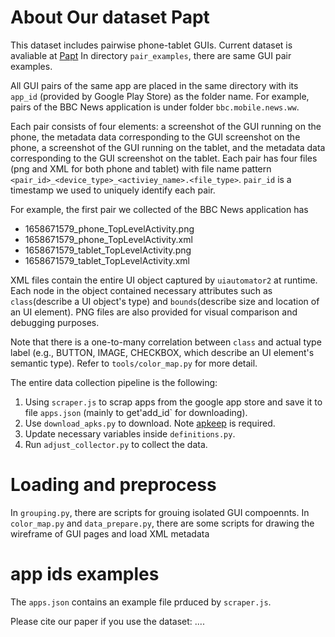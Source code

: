 # About Our dataset Papt

This dataset includes pairwise phone-tablet GUIs.
Current dataset is avaliable at [Papt](https://drive.google.com/drive/folders/1a7IuofYFwntbjFkIjWDE05qvMFJGXtyF?usp=sharing)
In directory `pair_examples`, there are same GUI pair examples.

All GUI pairs of the same app are placed in the same directory with its `app_id` (provided by Google Play Store) as the folder name.
For example, pairs of the BBC News application is under folder `bbc.mobile.news.ww`.

Each pair consists of four elements: a screenshot of the GUI running on the phone, the metadata data corresponding to the GUI screenshot on the phone, a screenshot of the GUI running on the tablet, and the metadata data corresponding to the GUI screenshot on the tablet.
Each pair has four files (png and XML for both phone and tablet) with file name pattern `<pair_id>_<device_type>_<activiey_name>.<file_type>`. `pair_id` is a timestamp we used to
uniquely identify each pair.

For example, the first pair we collected of the BBC News application has
  * 1658671579_phone_TopLevelActivity.png
  * 1658671579_phone_TopLevelActivity.xml
  * 1658671579_tablet_TopLevelActivity.png
  * 1658671579_tablet_TopLevelActivity.xml

XML files contain the entire UI object captured by `uiautomator2` at runtime. Each node in the object contained necessary attributes such as `class`(describe a UI object's type) and `bounds`(describe size and location of an UI element). PNG files are also provided for visual comparison and debugging purposes.

Note that there is a one-to-many correlation between `class` and actual type label (e.g., BUTTON, IMAGE, CHECKBOX, which describe an UI element's semantic type). Refer to `tools/color_map.py` for more detail.


The entire data collection pipeline is the following:
1. Using `scraper.js` to scrap apps from the google app store and save it to file `apps.json` (mainly to get'add_id` for downloading).
2. Use `download_apks.py` to download. Note [apkeep](https://github.com/EFForg/apkeep) is required.
3. Update necessary variables inside `definitions.py`.
4. Run `adjust_collector.py` to collect the data.

# Loading and preprocess
In `grouping.py`, there are scripts for grouing isolated GUI compoennts.
In `color_map.py` and `data_prepare.py`, there are some scripts for drawing the wireframe of GUI pages and load XML metadata

# app ids examples
The `apps.json` contains an example file prduced by `scraper.js`.


Please cite our paper if you use the dataset:
....
